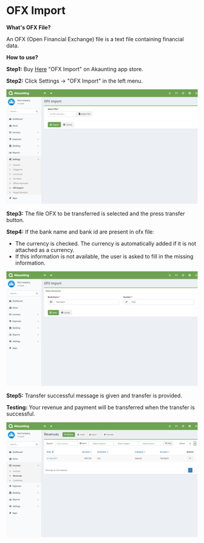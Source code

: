OFX Import
==========

**What's OFX File?** 

An OFX (Open Financial Exchange) file is a text file containing financial data.  

**How to use?**

**Step1:** Buy [Here](https://akaunting.com/apps/ofx) "OFX Import" on Akaunting app store. 

**Step2:** Click Settings -> "OFX Import" in the left menu. 

![new field](_images/ofx-import.png)

**Step3:** The file OFX to be transferred is selected and the press transfer button. 

**Step4:** If the bank name and bank id are present in ofx file: 
- The currency is checked. The currency is automatically added if it is not attached as a currency. 
- If this information is not available, the user is asked to fill in the missing information. 

![new field](_images/ofx-create-bank.png)

**Step5:** Transfer successful message is given and transfer is provided. 

**Testing:** Your revenue and payment will be transferred when the transfer is successful. 

![new field](_images/ofx-demo.png)

